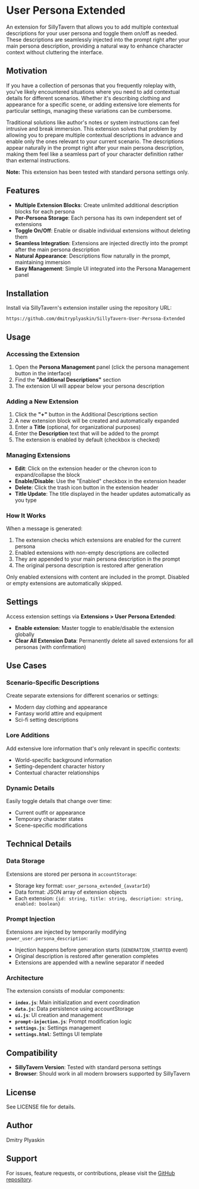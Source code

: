 # User Persona Extended

An extension for SillyTavern that allows you to add multiple contextual descriptions for your user persona and toggle them on/off as needed. These descriptions are seamlessly injected into the prompt right after your main persona description, providing a natural way to enhance character context without cluttering the interface.

## Motivation

If you have a collection of personas that you frequently roleplay with, you've likely encountered situations where you need to add contextual details for different scenarios. Whether it's describing clothing and appearance for a specific scene, or adding extensive lore elements for particular settings, managing these variations can be cumbersome.

Traditional solutions like author's notes or system instructions can feel intrusive and break immersion. This extension solves that problem by allowing you to prepare multiple contextual descriptions in advance and enable only the ones relevant to your current scenario. The descriptions appear naturally in the prompt right after your main persona description, making them feel like a seamless part of your character definition rather than external instructions.

**Note:** This extension has been tested with standard persona settings only.

## Features

- **Multiple Extension Blocks**: Create unlimited additional description blocks for each persona
- **Per-Persona Storage**: Each persona has its own independent set of extensions
- **Toggle On/Off**: Enable or disable individual extensions without deleting them
- **Seamless Integration**: Extensions are injected directly into the prompt after the main persona description
- **Natural Appearance**: Descriptions flow naturally in the prompt, maintaining immersion
- **Easy Management**: Simple UI integrated into the Persona Management panel

## Installation

Install via SillyTavern's extension installer using the repository URL:
```
https://github.com/dmitryplyaskin/SillyTavern-User-Persona-Extended
```

## Usage

### Accessing the Extension

1. Open the **Persona Management** panel (click the persona management button in the interface)
2. Find the **"Additional Descriptions"** section
3. The extension UI will appear below your persona description

### Adding a New Extension

1. Click the **"+"** button in the Additional Descriptions section
2. A new extension block will be created and automatically expanded
3. Enter a **Title** (optional, for organizational purposes)
4. Enter the **Description** text that will be added to the prompt
5. The extension is enabled by default (checkbox is checked)

### Managing Extensions

- **Edit**: Click on the extension header or the chevron icon to expand/collapse the block
- **Enable/Disable**: Use the "Enabled" checkbox in the extension header
- **Delete**: Click the trash icon button in the extension header
- **Title Update**: The title displayed in the header updates automatically as you type

### How It Works

When a message is generated:
1. The extension checks which extensions are enabled for the current persona
2. Enabled extensions with non-empty descriptions are collected
3. They are appended to your main persona description in the prompt
4. The original persona description is restored after generation

Only enabled extensions with content are included in the prompt. Disabled or empty extensions are automatically skipped.

## Settings

Access extension settings via **Extensions > User Persona Extended**:

- **Enable extension**: Master toggle to enable/disable the extension globally
- **Clear All Extension Data**: Permanently delete all saved extensions for all personas (with confirmation)

## Use Cases

### Scenario-Specific Descriptions
Create separate extensions for different scenarios or settings:
- Modern day clothing and appearance
- Fantasy world attire and equipment
- Sci-fi setting descriptions

### Lore Additions
Add extensive lore information that's only relevant in specific contexts:
- World-specific background information
- Setting-dependent character history
- Contextual character relationships

### Dynamic Details
Easily toggle details that change over time:
- Current outfit or appearance
- Temporary character states
- Scene-specific modifications

## Technical Details

### Data Storage

Extensions are stored per persona in `accountStorage`:
- Storage key format: `user_persona_extended_{avatarId}`
- Data format: JSON array of extension objects
- Each extension: `{id: string, title: string, description: string, enabled: boolean}`

### Prompt Injection

Extensions are injected by temporarily modifying `power_user.persona_description`:
- Injection happens before generation starts (`GENERATION_STARTED` event)
- Original description is restored after generation completes
- Extensions are appended with a newline separator if needed

### Architecture

The extension consists of modular components:
- **`index.js`**: Main initialization and event coordination
- **`data.js`**: Data persistence using accountStorage
- **`ui.js`**: UI creation and management
- **`prompt-injection.js`**: Prompt modification logic
- **`settings.js`**: Settings management
- **`settings.html`**: Settings UI template

## Compatibility

- **SillyTavern Version**: Tested with standard persona settings
- **Browser**: Should work in all modern browsers supported by SillyTavern

## License

See LICENSE file for details.

## Author

Dmitry Plyaskin

## Support

For issues, feature requests, or contributions, please visit the [GitHub repository](https://github.com/dmitryplyaskin/SillyTavern-User-Persona-Extended).
